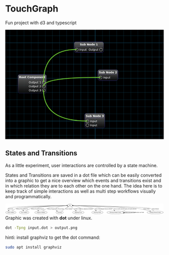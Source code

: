 # TouchGraph

Fun project with d3 and typescript

![sample](sample.png)


## States and Transitions

As a little experiment, user interactions are controlled by a state machine.

States and Transitions are saved in a dot file which can be easily
converted into a graphic to get a nice overview which events and transitions
exist and in which relation they are to each other on the one hand.
The idea here is to keep track of simple interactions as well as multi step workflows
visually and programmatically.

![states.dot as png](src/Flow/output.png)
Graphic was created with **dot** under linux.
```bash
dot -Tpng input.dot > output.png
```

hinti: 
install graphviz to get the dot command:
```bash
sudo apt install graphviz
```